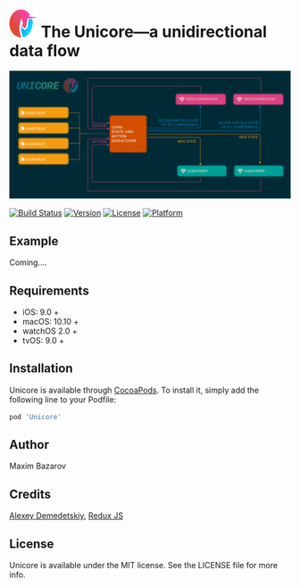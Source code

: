 <img src="Docs/img/unicore-logo-light.svg" alt="Unicore" width="50" height="50"> The Unicore—a unidirectional data flow
======================================
 

![Unicore](https://raw.githubusercontent.com/MaximBazarov/Unicore/master/Docs/img/unicore-base.png)


[![Build Status](https://travis-ci.org/Unicore/Unicore.svg?branch=master)](https://travis-ci.org/Unicore/Unicore)
[![Version](https://img.shields.io/cocoapods/v/Unicore.svg?style=flat)](https://cocoapods.org/pods/Unicore)
[![License](https://img.shields.io/cocoapods/l/Unicore.svg?style=flat)](https://cocoapods.org/pods/Unicore)
[![Platform](https://img.shields.io/cocoapods/p/Unicore.svg?style=flat)](https://cocoapods.org/pods/Unicore)

## Example

Coming....

## Requirements

* iOS: 9.0 +
* macOS: 10.10 +
* watchOS 2.0 +
* tvOS: 9.0 +


## Installation

Unicore is available through [CocoaPods](https://cocoapods.org). To install
it, simply add the following line to your Podfile:

```ruby
pod 'Unicore'
```

## Author

Maxim Bazarov

## Credits


[Alexey Demedetskiy](https://github.com/AlexeyDemedetskiy),
[Redux JS](https://redux.js.org/)

## License

Unicore is available under the MIT license. See the LICENSE file for more info.
